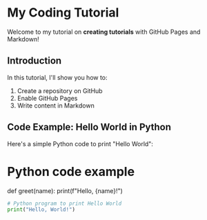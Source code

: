 # My Coding Tutorial

Welcome to my tutorial on **creating tutorials** with GitHub Pages and Markdown!

## Introduction

In this tutorial, I'll show you how to:
1. Create a repository on GitHub
2. Enable GitHub Pages
3. Write content in Markdown

## Code Example: Hello World in Python

Here's a simple Python code to print "Hello World":

# Python code example
def greet(name):
    print(f"Hello, {name}!")

```python
# Python program to print Hello World
print("Hello, World!")
